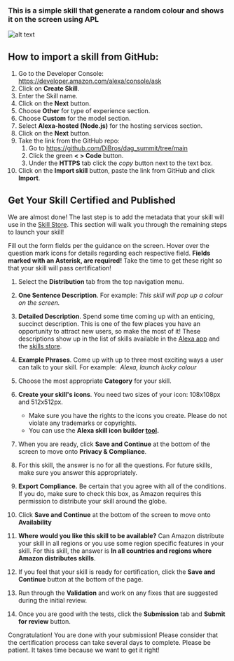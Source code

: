 ### This is a simple skill that generate a random colour and shows it on the screen using APL
![alt text](https://m.media-amazon.com/images/G/01/mobile-apps/dex/alexa/alexa-skills-kit/tutorials/quiz-game/header._TTH_.png)

## How to import a skill from GitHub:

1. Go to the Developer Console: https://developer.amazon.com/alexa/console/ask
2. Click on **Create Skill**.
3. Enter the Skill name.
4. Click on the **Next** button.
5. Choose **Other** for type of experience section.
6. Choose **Custom** for the model section.
7. Select **Alexa-hosted (Node.js)** for the hosting services section.
8. Click on the **Next** button.
9. Take the link from the GitHub repo:
    1. Go to https://github.com/DiBros/dag_summit/tree/main
    2. Click the green **< > Code** button.
    3. Under the **HTTPS** tab click the *copy* button next to the text box.
10. Click on the **Import skill** button, paste the link from GitHub and click **Import**.

## Get Your Skill Certified and Published

We are almost done!  The last step is to add the metadata that your skill will use in the [Skill Store](http://amazon.com/skills).  This section will walk you through the remaining steps to launch your skill!

Fill out the form fields per the guidance on the screen. Hover over the question mark icons for details regarding each respective field. **Fields marked with an Asterisk, are required!** Take the time to get these right so that your skill will pass certification!

1. Select the **Distribution** tab from the top navigation menu.
2. **One Sentence Description**. For example: *This skill will pop up a colour on the screen.*
3. **Detailed Description**. Spend some time coming up with an enticing, succinct description. This is one of the few places you have an opportunity to attract new users, so make the most of it! These descriptions show up in the list of skills available in the [Alexa app](http://alexa.amazon.com/spa/index.html#skills) and the [skills store](http://www.amazon.com/skills).
4. **Example Phrases**. Come up with up to three most exciting ways a user can talk to your skill. For example:  *Alexa, launch lucky colour*
5. Choose the most appropriate **Category** for your skill.
6. **Create your skill's icons**. You need two sizes of your icon: 108x108px and 512x512px.

    *  Make sure you have the rights to the icons you create. Please do not violate any trademarks or copyrights.
    *  You can use the **Alexa skill icon builder [tool](https://developer.amazon.com/docs/tools/icon-builder.html).**

7. When you are ready, click **Save and Continue** at the bottom of the screen to move onto **Privacy & Compliance**.
8. For this skill, the answer is no for all the questions. For future skills, make sure you answer this appropriately.
9. **Export Compliance.** Be certain that you agree with all of the conditions. If you do, make sure to check this box, as Amazon requires this permission to distribute your skill around the globe.  
10. Click **Save and Continue** at the bottom of the screen to move onto **Availability**
11. **Where would you like this skill to be available?** Can Amazon distribute your skill in all regions or you use some region specific features in your skill. For this skill, the answer is **In all countries and regions where Amazon distributes skills**.
12. If you feel that your skill is ready for certification, click the **Save and Continue** button at the bottom of the page.
13. Run through the **Validation** and work on any fixes that are suggested during the initial review.
14. Once you are good with the tests, click the **Submission** tab and **Submit for review** button.



Congratulation! You are done with your submission! Please consider that the certification process can take several days to complete. Please be patient. It takes time because we want to get it right!
